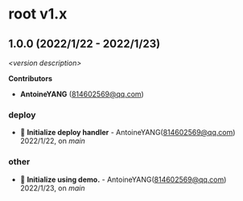 # root v1.x

## 1.0.0 (2022/1/22 - 2022/1/23)

_\<version description\>_

**Contributors**

- **AntoineYANG** (814602569@qq.com)

### deploy

+ 🌱 **Initialize deploy handler** - AntoineYANG(814602569@qq.com) 2022/1/22, on _main_


### other

+ 🌱 **Initialize using demo.** - AntoineYANG(814602569@qq.com) 2022/1/23, on _main_


